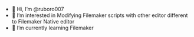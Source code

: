- 👋 Hi, I’m @ruboro007
- 👀 I’m interested in Modifying Filemaker scripts with other editor different to Filemaker Native editor
- 🌱 I’m currently learning Filemaker

